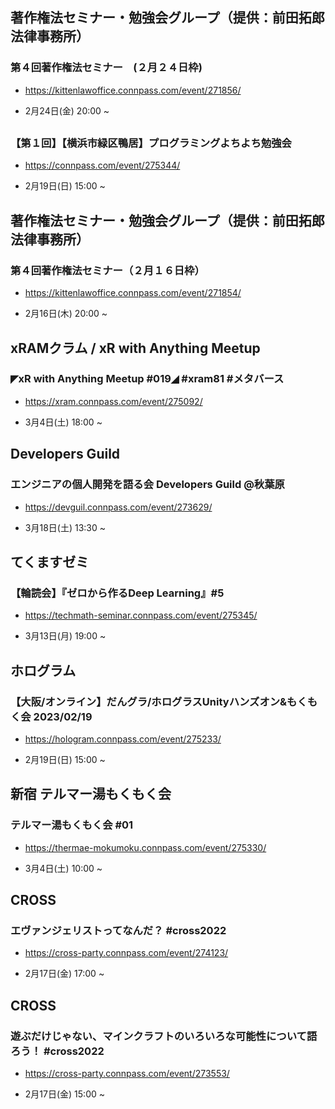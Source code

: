 ## 著作権法セミナー・勉強会グループ（提供：前田拓郎法律事務所）

### 第４回著作権法セミナー　(２月２４日枠)

- https://kittenlawoffice.connpass.com/event/271856/

- 2月24日(金) 20:00 ~

## 

### 【第１回】【横浜市緑区鴨居】プログラミングよちよち勉強会

- https://connpass.com/event/275344/

- 2月19日(日) 15:00 ~

## 著作権法セミナー・勉強会グループ（提供：前田拓郎法律事務所）

### 第４回著作権法セミナー（２月１６日枠）

- https://kittenlawoffice.connpass.com/event/271854/

- 2月16日(木) 20:00 ~

## xRAMクラム / xR with Anything Meetup

### ◤xR with Anything Meetup #019◢ #xram81 #メタバース

- https://xram.connpass.com/event/275092/

- 3月4日(土) 18:00 ~

## Developers Guild

### エンジニアの個人開発を語る会 Developers Guild @秋葉原

- https://devguil.connpass.com/event/273629/

- 3月18日(土) 13:30 ~

## てくますゼミ

### 【輪読会】『ゼロから作るDeep Learning』#5

- https://techmath-seminar.connpass.com/event/275345/

- 3月13日(月) 19:00 ~

## ホログラム

### 【大阪/オンライン】だんグラ/ホログラスUnityハンズオン&もくもく会 2023/02/19

- https://hologram.connpass.com/event/275233/

- 2月19日(日) 15:00 ~

## 新宿 テルマー湯もくもく会

### テルマー湯もくもく会 #01

- https://thermae-mokumoku.connpass.com/event/275330/

- 3月4日(土) 10:00 ~

## CROSS

### エヴァンジェリストってなんだ？ #cross2022

- https://cross-party.connpass.com/event/274123/

- 2月17日(金) 17:00 ~

## CROSS

### 遊ぶだけじゃない、マインクラフトのいろいろな可能性について語ろう！ #cross2022

- https://cross-party.connpass.com/event/273553/

- 2月17日(金) 15:00 ~

<br> 